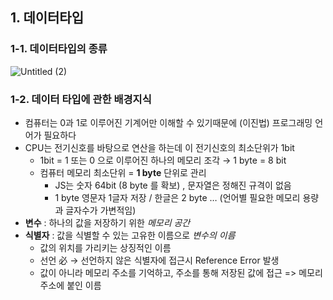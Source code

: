## 1. 데이터타입

### 1-1. 데이터타입의 종류
![Untitled (2)](https://user-images.githubusercontent.com/107349637/209169000-419d18d6-1907-4c8c-96c4-09ef2b9435b8.png)

### 1-2. 데이터 타입에 관한 배경지식
- 컴퓨터는 0과 1로 이루어진 기계어만 이해할 수 있기때문에 (이진법) 프로그래밍 언어가 필요하다
- CPU는 전기신호를 바탕으로 연산을 하는데 이 전기신호의 최소단위가 1bit
    - 1bit = 1 또는 0 으로 이루어진 하나의 메모리 조각 → 1 byte = 8 bit
    - 컴퓨터 메모리 최소단위 = **1 byte** 단위로 관리
        - JS는 숫자 64bit (8 byte 를 확보) , 문자열은 정해진 규격이 없음
        - 1 byte 영문자 1글자 저장 / 한글은 2 byte … (언어별 필요한 메모리 용량과 글자수가 가변적임)
- **변수** : 하나의 값을 저장하기 위한 *메모리 공간*
- **식별자** : 값을 식별할 수 있는 고유한 이름으로 *변수의 이름*
    - 값의 위치를 가리키는 상징적인 이름
    - 선언 必 -> 선언하지 않은 식별자에 접근시 Reference Error 발생
    - 값이 아니라 메모리 주소를 기억하고, 주소를 통해 저장된 값에 접근 => 메모리 주소에 붙인 이름